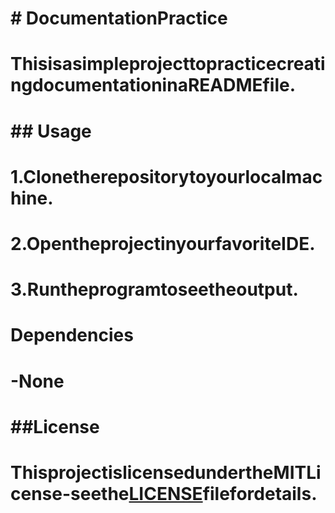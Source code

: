 # # DocumentationPractice
# ThisisasimpleprojecttopracticecreatingdocumentationinaREADMEfile.
#
# ## Usage
# 1.Clonetherepositorytoyourlocalmachine.
# 2.OpentheprojectinyourfavoriteIDE.
# 3.Runtheprogramtoseetheoutput.
#
# Dependencies
# -None
#
# ##License
# ThisprojectislicensedundertheMITLicense-seethe[LICENSE](LICENSE)filefordetails.